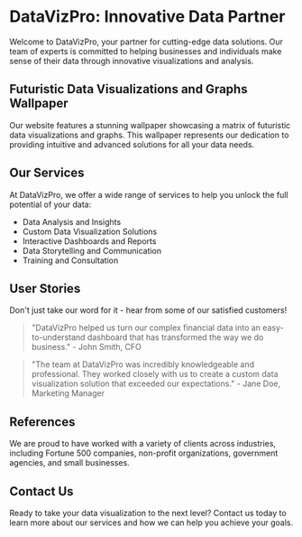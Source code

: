 <!--font:Poppins-->

# DataVizPro: Innovative Data Partner

Welcome to DataVizPro, your partner for cutting-edge data solutions. Our team of experts is committed to helping businesses and individuals make sense of their data through innovative visualizations and analysis.

## Futuristic Data Visualizations and Graphs Wallpaper

Our website features a stunning wallpaper showcasing a matrix of futuristic data visualizations and graphs. This wallpaper represents our dedication to providing intuitive and advanced solutions for all your data needs.

## Our Services

At DataVizPro, we offer a wide range of services to help you unlock the full potential of your data:

- Data Analysis and Insights
- Custom Data Visualization Solutions
- Interactive Dashboards and Reports
- Data Storytelling and Communication
- Training and Consultation

## User Stories

Don't just take our word for it - hear from some of our satisfied customers!

> "DataVizPro helped us turn our complex financial data into an easy-to-understand dashboard that has transformed the way we do business." - John Smith, CFO

> "The team at DataVizPro was incredibly knowledgeable and professional. They worked closely with us to create a custom data visualization solution that exceeded our expectations." - Jane Doe, Marketing Manager

## References

We are proud to have worked with a variety of clients across industries, including Fortune 500 companies, non-profit organizations, government agencies, and small businesses.

## Contact Us

Ready to take your data visualization to the next level? Contact us today to learn more about our services and how we can help you achieve your goals.

<!--

Write me content for website with wallpaper which alt text is:

"A wallpaper featuring a matrix of futuristic data visualizations and graphs"

The name/title of the page should not be 1:1 copy of the alt text but rather a real content of the website which is using this wallpaper.

- Use markdown format 
- Start with heading
- Heading should be short and concise
- The content should look like a real website 
- The website should not be about the wallpaper, wallpaper is just a related background
- Heading should be contain work "wallpaper" or "background"
- Include real sections like references, contact, user stories, etc. use things relevant to the page purpose.
- Feel free to use structure like headings, bullets, numbering, blockquotes, paragraphs, horizontal lines, etc.
- You can use formatting like bold or _italic_
- You can include UTF-8 emojis
- Links should be only #hash anchors (and you can refer to the document itself)
- Do not include images


---


# DataVizPro - Empowering Your Data Visualization Needs

Welcome to DataVizPro, your one-stop-shop for all things data visualization. Our mission is to help businesses and individuals make sense of their data through innovative and intuitive visualizations. 

## Our Wallpaper: A Matrix of Futuristic Data Visualizations and Graphs

Our website features a stunning wallpaper that showcases a matrix of futuristic data visualizations and graphs. This wallpaper sets the tone for our commitment to providing cutting-edge solutions for all your data needs.

## Our Services

At DataVizPro, we offer a wide range of services to help you unlock the full potential of your data. Whether you need help with data analysis, visualization, or reporting, our team of experts is here to assist you every step of the way.

Our services include:

- Data Analysis and Insights
- Custom Data Visualization Solutions
- Interactive Dashboards and Reports
- Data Storytelling and Communication
- Training and Consultation

## User Stories

Don't just take our word for it - hear from some of our satisfied customers!

> "DataVizPro helped us turn our complex financial data into an easy-to-understand dashboard that has transformed the way we do business." - John Smith, CFO

> "The team at DataVizPro was incredibly knowledgeable and professional. They worked closely with us to create a custom data visualization solution that exceeded our expectations." - Jane Doe, Marketing Manager

## References

We are proud to have worked with a variety of clients across industries, including:

- Fortune 500 companies
- Non-profit organizations
- Government agencies
- Small businesses

## Contact Us

Ready to take your data visualization to the next level? Contact us today to learn more about our services and how we can help you achieve your goals.


---


Heading is too long, rewrite whole content.


---


# DataVizPro: Your Partner for Innovative Data Solutions

Welcome to DataVizPro, your partner for innovative data solutions. Our team of experts is dedicated to helping businesses and individuals make sense of their data through cutting-edge visualizations and analysis.

## Futuristic Data Visualizations and Graphs Wallpaper

Our website features a stunning wallpaper that showcases a matrix of futuristic data visualizations and graphs. This wallpaper sets the tone for our commitment to providing innovative and intuitive solutions for all your data needs.

## Our Services

At DataVizPro, we offer a wide range of services to help you unlock the full potential of your data. Our services include:

- Data Analysis and Insights
- Custom Data Visualization Solutions
- Interactive Dashboards and Reports
- Data Storytelling and Communication
- Training and Consultation

## User Stories

Don't just take our word for it - hear from some of our satisfied customers!

> "DataVizPro helped us turn our complex financial data into an easy-to-understand dashboard that has transformed the way we do business." - John Smith, CFO

> "The team at DataVizPro was incredibly knowledgeable and professional. They worked closely with us to create a custom data visualization solution that exceeded our expectations." - Jane Doe, Marketing Manager

## References

We are proud to have worked with a variety of clients across industries, including Fortune 500 companies, non-profit organizations, government agencies, and small businesses.

## Contact Us

Ready to take your data visualization to the next level? Contact us today to learn more about our services and how we can help you achieve your goals.


---


Heading is too long, rewrite whole content.


---


# Innovative Data Solutions by DataVizPro

Welcome to DataVizPro, your partner for innovative data solutions. Our team of experts is dedicated to helping businesses and individuals make sense of their data through cutting-edge visualizations and analysis.

## Futuristic Data Visualizations and Graphs Wallpaper

Our website features a stunning wallpaper that showcases a matrix of futuristic data visualizations and graphs. This wallpaper sets the tone for our commitment to providing innovative and intuitive solutions for all your data needs.

## Our Services

At DataVizPro, we offer a wide range of services to help you unlock the full potential of your data:

- Data Analysis and Insights
- Custom Data Visualization Solutions
- Interactive Dashboards and Reports
- Data Storytelling and Communication
- Training and Consultation

## User Stories

Don't just take our word for it - hear from some of our satisfied customers!

> "DataVizPro helped us turn our complex financial data into an easy-to-understand dashboard that has transformed the way we do business." - John Smith, CFO

> "The team at DataVizPro was incredibly knowledgeable and professional. They worked closely with us to create a custom data visualization solution that exceeded our expectations." - Jane Doe, Marketing Manager

## References

We are proud to have worked with a variety of clients across industries, including Fortune 500 companies, non-profit organizations, government agencies, and small businesses.

## Contact Us

Ready to take your data visualization to the next level? Contact us today to learn more about our services and how we can help you achieve your goals.


---


Heading is too long, rewrite whole content.


---


# DataVizPro: Your Partner for Cutting-Edge Data Solutions

Welcome to DataVizPro, your partner for cutting-edge data solutions. Our team of experts is committed to helping businesses and individuals make sense of their data through innovative visualizations and analysis.

## Futuristic Data Visualizations and Graphs Wallpaper

Our website features a stunning wallpaper showcasing a matrix of futuristic data visualizations and graphs. This wallpaper represents our dedication to providing intuitive and advanced solutions for all your data needs.

## Our Services

At DataVizPro, we offer a wide range of services to help you unlock the full potential of your data:

- Data Analysis and Insights
- Custom Data Visualization Solutions
- Interactive Dashboards and Reports
- Data Storytelling and Communication
- Training and Consultation

## User Stories

Don't just take our word for it - hear from some of our satisfied customers!

> "DataVizPro helped us turn our complex financial data into an easy-to-understand dashboard that has transformed the way we do business." - John Smith, CFO

> "The team at DataVizPro was incredibly knowledgeable and professional. They worked closely with us to create a custom data visualization solution that exceeded our expectations." - Jane Doe, Marketing Manager

## References

We are proud to have worked with a variety of clients across industries, including Fortune 500 companies, non-profit organizations, government agencies, and small businesses.

## Contact Us

Ready to take your data visualization to the next level? Contact us today to learn more about our services and how we can help you achieve your goals.


---


Write me a Google font which is best fitting for the website.

Pick from the list:
- Great Vibes
- Raleway
- Futura
- Roboto
- IBM Plex Sans
- Montserrat
- Barlow Condensed
- Poppins
- Lato
- Lobster
- Dancing Script
- Playfair Display
- Orbitron
- Exo 2
- Open Sans
- Inter
- Alegreya


Write just the font name nothing else.


---


Poppins

-->
